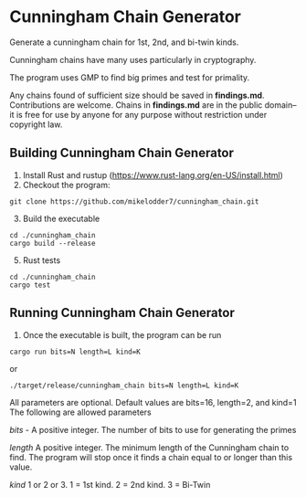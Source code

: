 # Cunningham Chain Generator
Generate a cunningham chain for 1st, 2nd, and bi-twin kinds.

Cunningham chains have many uses particularly in cryptography.

The program uses GMP to find big primes and test for primality.

Any chains found of sufficient size should be saved in **findings.md**. Contributions are welcome.
Chains in **findings.md** are in the public domain–it is free for use by anyone for any purpose
without restriction under copyright law.

## Building Cunningham Chain Generator
1. Install Rust and rustup (https://www.rust-lang.org/en-US/install.html)
1. Checkout the program:

```
git clone https://github.com/mikelodder7/cunningham_chain.git
```

3. Build the executable

```
cd ./cunningham_chain
cargo build --release
```

5. Rust tests

```
cd ./cunningham_chain
cargo test
```

## Running Cunningham Chain Generator
1. Once the executable is built, the program can be run
```
cargo run bits=N length=L kind=K
```

or

```
./target/release/cunningham_chain bits=N length=L kind=K
```

All parameters are optional. Default values are bits=16, length=2, and kind=1
The following are allowed parameters

*bits* - A positive integer. The number of bits to use for generating the primes

*length* A positive integer. The minimum length of the Cunningham chain to find. The program will stop once it finds a chain equal to or longer than this value.

*kind* 1 or 2 or 3. 1 = 1st kind. 2 = 2nd kind. 3 = Bi-Twin
